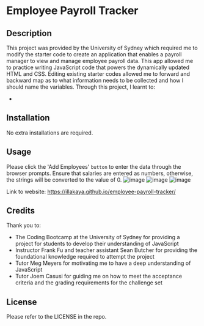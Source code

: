 # Employee Payroll Tracker

## Description

This project was provided by the University of Sydney which required me to modify the starter code to create an application that enables a payroll manager to view and manage employee payroll data. This app allowed me to practice writing JavaScript code that powers the dynamically updated HTML and CSS. Editing existing starter codes allowed me to forward and backward map as to what information needs to be collected and how I should name the variables. Through this project, I learnt to:

- 

## Installation

No extra installations are required.

## Usage

Please click the 'Add Employees' `button` to enter the data through the browser prompts. Ensure that salaries are entered as numbers, otherwise, the strings will be converted to the value of 0.
![image](https://github.com/illakaya/employee-payroll-tracker/assets/161125561/265ed021-2a92-4a23-a78f-792a5662fe4d)
![image](https://github.com/illakaya/employee-payroll-tracker/assets/161125561/20a4e3bb-cf16-47da-ac08-eec1cea4baf8)
![image](https://github.com/illakaya/employee-payroll-tracker/assets/161125561/11c87df6-9a9d-4b4c-96c5-589cccc83e9b)

Link to website: https://illakaya.github.io/employee-payroll-tracker/

## Credits
Thank you to:

- The Coding Bootcamp at the University of Sydney for providing a project for students to develop their understanding of JavaScript
- Instructor Frank Fu and teacher assistant Sean Butcher for providing the foundational knowledge required to attempt the project
- Tutor Meg Meyers for motivating me to have a deep understanding of JavaScript
- Tutor Joem Casusi for guiding me on how to meet the acceptance criteria and the grading requirements for the challenge set

## License

Please refer to the LICENSE in the repo.
